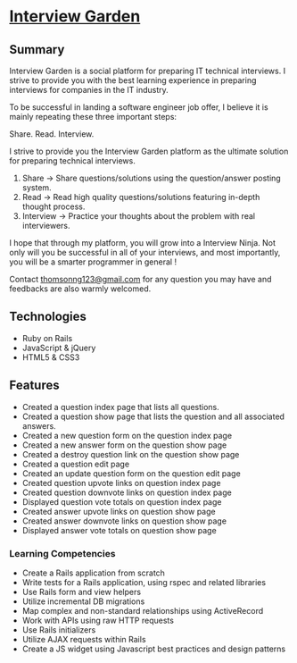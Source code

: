 # [Interview Garden](https://interview-garden.herokuapp.com)

## Summary

Interview Garden is a social platform for preparing IT technical interviews. I strive to provide you with the best learning experience in preparing interviews for companies in the IT industry.

To be successful in landing a software engineer job offer, I believe it is mainly repeating these three important steps:

Share.  Read.  Interview.

I strive to provide you the Interview Garden platform as the ultimate solution for preparing technical interviews.

1. Share -> Share questions/solutions using the question/answer posting system.
2. Read -> Read high quality questions/solutions featuring in-depth thought process.
3. Interview -> Practice your thoughts about the problem with real interviewers.

I hope that through my platform, you will grow into a Interview Ninja. Not only will you be successful in all of your interviews, and most importantly, you will be a smarter programmer in general !

Contact <thomsonng123@gmail.com> for any question you may have and feedbacks are also warmly welcomed. 

## Technologies

- Ruby on Rails
- JavaScript & jQuery
- HTML5 & CSS3

## Features

- Created a question index page that lists all questions.
- Created a question show page that lists the question and all associated answers.
- Created a new question form on the question index page
- Created a new answer form on the question show page
- Created a destroy question link on the question show page
- Created a question edit page
- Created an update question form on the question edit page
- Created question upvote links on question index page
- Created question downvote links on question index page
- Displayed question vote totals on question index page
- Created answer upvote links on question show page
- Created answer downvote links on question show page
- Displayed answer vote totals on question show page

### Learning Competencies

- Create a Rails application from scratch
- Write tests for a Rails application, using rspec and related libraries
- Use Rails form and view helpers
- Utilize incremental DB migrations
- Map complex and non-standard relationships using ActiveRecord
- Work with APIs using raw HTTP requests
- Use Rails initializers
- Utilize AJAX requests within Rails
- Create a JS widget using Javascript best practices and design patterns
